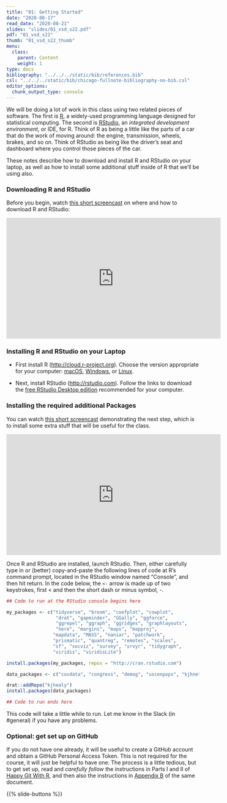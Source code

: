 ```yaml
---
title: "01: Getting Started"
date: "2020-08-17"  
read_date: "2020-08-21"
slides: "slides/01_vsd_s22.pdf"  
pdf: "01_vsd_s22"
thumb: "01_vsd_s22_thumb"
menu:
  class:
    parent: Content
    weight: 1
type: docs
bibliography: "../../../static/bib/references.bib"
csl: "../../../static/bib/chicago-fullnote-bibliography-no-bib.csl"
editor_options: 
  chunk_output_type: console
---
```


We will be doing a lot of work in this class using two related pieces of software. The first is [R](https://www.r-project.org), a widely-used programming language designed for statistical computing. The second is [RStudio](https://rstudio.com), an *integrated development environment*, or IDE, for R. Think of R as being a little like the parts of a car that do the work of moving around: the engine, transmission, wheels, brakes, and so on. Think of RStudio as being like the driver’s seat and dashboard where you control those pieces of the car.

These notes describe how to download and install R and RStudio on your laptop, as well as how to install some additional stuff inside of R that we’ll be using also.

### Downloading R and RStudio

Before you begin, watch [this short screencast](https://youtu.be/9UITYisElZ8) on where and how to download R and RStudio:

<iframe width="560" height="315" src="https://www.youtube.com/embed/9UITYisElZ8" frameborder="0" allow="accelerometer; autoplay; encrypted-media; gyroscope; picture-in-picture" allowfullscreen>
</iframe>

### Installing R and RStudio on your Laptop

-   First install R (<http://cloud.r-project.org>). Choose the version appropriate for your computer: [macOS](https://cloud.r-project.org/bin/macosx/R-4.0.2.pkg), [Windows](https://cloud.r-project.org/bin/windows/base/R-4.0.2-win.exe), or [Linux](https://cloud.r-project.org/bin/linux/).

-   Next, install RStudio (<http://rstudio.com>). Follow the links to download the [free RStudio Desktop edition](https://rstudio.com/products/rstudio/download/#download) recommended for your computer.

### Installing the required additional Packages

You can watch [this short screencast](https://www.youtube.com/embed/s9JYECUf2rA) demonstrating the next step, which is to install some extra stuff that will be useful for the class.

<iframe width="560" height="315" src="https://www.youtube.com/embed/s9JYECUf2rA" frameborder="0" allow="accelerometer; autoplay; encrypted-media; gyroscope; picture-in-picture" allowfullscreen>
</iframe>

Once R and RStudio are installed, launch RStudio. Then, either carefully type in or (better) copy-and-paste the following lines of code at R’s command prompt, located in the RStudio window named “Console”, and then hit return. In the code below, the `<-` arrow is made up of two keystrokes, first \< and then the short dash or minus symbol, -.

``` r
## Code to run at the RStudio console begins here

my_packages <- c("tidyverse", "broom", "coefplot", "cowplot", 
                  "drat", "gapminder", "GGally", "ggforce", 
                  "ggrepel", "ggraph", "ggridges", "graphlayouts", 
                  "here", "margins", "maps", "mapproj", 
                 "mapdata", "MASS", "naniar", "patchwork", 
                 "prismatic", "quantreg", "remotes", "scales", 
                 "sf", "socviz", "survey", "srvyr", "tidygraph", 
                 "viridis", "viridisLite")

install.packages(my_packages, repos = "http://cran.rstudio.com")

data_packages <- c("covdata", "congress", "demog", "uscenpops", "kjhnet", "nycdogs")

drat::addRepo("kjhealy")
install.packages(data_packages)

## Code to run ends here
```

This code will take a little while to run. Let me know in the Slack (in #general) if you have any problems.

### Optional: get set up on GitHub

If you do not have one already, it will be useful to create a GitHub account and obtain a GitHub Personal Access Token. This is not required for the course, it will just be helpful to have one. The process is a little tedious, but to get set up, read and *carefully follow* the instructions in Parts I and II of [Happy Git With R](https://happygitwithr.com), and then also the instructions in [Appendix B](https://happygitwithr.com/github-pat.html) of the same document.

{{% slide-buttons %}}
